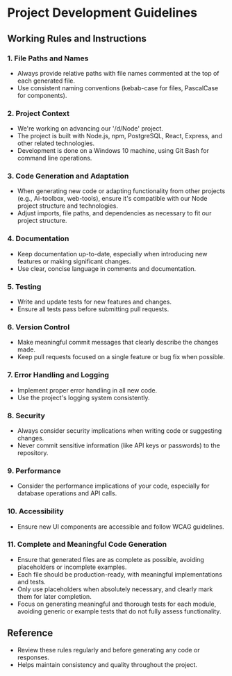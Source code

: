# Project Development Guidelines

## Working Rules and Instructions

### 1. File Paths and Names
- Always provide relative paths with file names commented at the top of each generated file.
- Use consistent naming conventions (kebab-case for files, PascalCase for components).

### 2. Project Context
- We're working on advancing our '/d/Node' project.
- The project is built with Node.js, npm, PostgreSQL, React, Express, and other related technologies.
- Development is done on a Windows 10 machine, using Git Bash for command line operations.

### 3. Code Generation and Adaptation
- When generating new code or adapting functionality from other projects (e.g., Ai-toolbox, web-tools), ensure it's compatible with our Node project structure and technologies.
- Adjust imports, file paths, and dependencies as necessary to fit our project structure.

### 4. Documentation
- Keep documentation up-to-date, especially when introducing new features or making significant changes.
- Use clear, concise language in comments and documentation.

### 5. Testing
- Write and update tests for new features and changes.
- Ensure all tests pass before submitting pull requests.

### 6. Version Control
- Make meaningful commit messages that clearly describe the changes made.
- Keep pull requests focused on a single feature or bug fix when possible.

### 7. Error Handling and Logging
- Implement proper error handling in all new code.
- Use the project's logging system consistently.

### 8. Security
- Always consider security implications when writing code or suggesting changes.
- Never commit sensitive information (like API keys or passwords) to the repository.

### 9. Performance
- Consider the performance implications of your code, especially for database operations and API calls.

### 10. Accessibility
- Ensure new UI components are accessible and follow WCAG guidelines.

### 11. Complete and Meaningful Code Generation
- Ensure that generated files are as complete as possible, avoiding placeholders or incomplete examples.
- Each file should be production-ready, with meaningful implementations and tests.
- Only use placeholders when absolutely necessary, and clearly mark them for later completion.
- Focus on generating meaningful and thorough tests for each module, avoiding generic or example tests that do not fully assess functionality.

## Reference
- Review these rules regularly and before generating any code or responses.
- Helps maintain consistency and quality throughout the project.